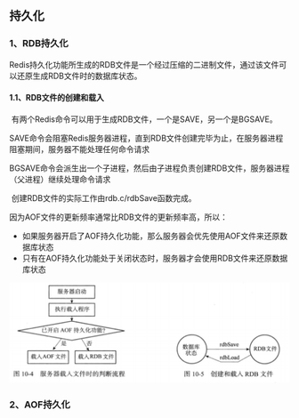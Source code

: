 ## 持久化

### 1、RDB持久化

​		Redis持久化功能所生成的RDB文件是一个经过压缩的二进制文件，通过该文件可以还原生成RDB文件时的数据库状态。

#### 1.1、RDB文件的创建和载入

​		有两个Redis命令可以用于生成RDB文件，一个是SAVE，另一个是BGSAVE。

​		SAVE命令会阻塞Redis服务器进程，直到RDB文件创建完毕为止，在服务器进程阻塞期间，服务器不能处理任何命令请求

​		BGSAVE命令会派生出一个子进程，然后由子进程负责创建RDB文件，服务器进程（父进程）继续处理命令请求

​		创建RDB文件的实际工作由rdb.c/rdbSave函数完成。



因为AOF文件的更新频率通常比RDB文件的更新频率高，所以：

- 如果服务器开启了AOF持久化功能，那么服务器会优先使用AOF文件来还原数据库状态
- 只有在AOF持久化功能处于关闭状态时，服务器才会使用RDB文件来还原数据库状态

<img src="../image/image-20210425172620703.png" alt="image-20210425172620703" style="zoom:50%;" />



### 2、AOF持久化

